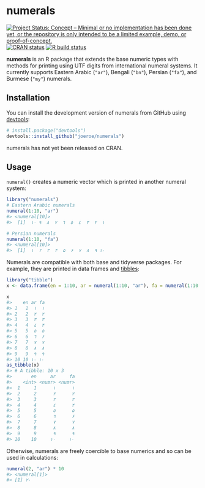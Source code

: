 
<!-- README.md is generated from README.Rmd. Please edit that file -->

# numerals

<!-- badges: start -->

[![Project Status: Concept – Minimal or no implementation has been done
yet, or the repository is only intended to be a limited example, demo,
or
proof-of-concept.](https://www.repostatus.org/badges/latest/concept.svg)](https://www.repostatus.org/#concept)
[![CRAN
status](https://www.r-pkg.org/badges/version/numerals)](https://CRAN.R-project.org/package=numerals)
[![R build
status](https://github.com/joeroe/numerals/workflows/R-CMD-check/badge.svg)](https://github.com/joeroe/numerals/actions)
<!-- badges: end -->

**numerals** is an R package that extends the base numeric types with
methods for printing using UTF digits from international numeral
systems. It currently supports Eastern Arabic (`"ar"`), Bengali
(`"bn"`), Persian (`"fa"`), and Burmese (`"my"`) numerals.

## Installation

You can install the development version of numerals from GitHub using
[devtools](https://devtools.r-lib.org/):

``` r
# install.package("devtools")
devtools::install_github("joeroe/numerals")
```

numerals has not yet been released on CRAN.

<!--
You can install the released version of numerals from [CRAN](https://CRAN.R-project.org) with:

``` r
install.packages("numerals")
```
-->

## Usage

`numeral()` creates a numeric vector which is printed in another numeral
system:

``` r
library("numerals")
# Eastern Arabic numerals
numeral(1:10, "ar")
#> <numeral[10]>
#>  [1]  ١  ٢  ٣  ٤  ٥  ٦  ٧  ٨  ٩ ١٠

# Persian numerals
numeral(1:10, "fa")
#> <numeral[10]>
#>  [1]  ۱  ۲  ۳  ۴  ۵  ۶  ۷  ۸  ۹ ۱۰
```

Numerals are compatible with both base and tidyverse packages. For
example, they are printed in data frames and
[tibbles](https://tibble.tidyverse.org/):

``` r
library("tibble")
x <- data.frame(en = 1:10, ar = numeral(1:10, "ar"), fa = numeral(1:10, "fa"))

x
#>    en ar fa
#> 1   1  ١  ۱
#> 2   2  ٢  ۲
#> 3   3  ٣  ۳
#> 4   4  ٤  ۴
#> 5   5  ٥  ۵
#> 6   6  ٦  ۶
#> 7   7  ٧  ۷
#> 8   8  ٨  ۸
#> 9   9  ٩  ۹
#> 10 10 ١٠ ۱۰
as_tibble(x)
#> # A tibble: 10 x 3
#>       en     ar     fa
#>    <int> <numr> <numr>
#>  1     1      ١      ۱
#>  2     2      ٢      ۲
#>  3     3      ٣      ۳
#>  4     4      ٤      ۴
#>  5     5      ٥      ۵
#>  6     6      ٦      ۶
#>  7     7      ٧      ۷
#>  8     8      ٨      ۸
#>  9     9      ٩      ۹
#> 10    10     ١٠     ۱۰
```

<!--
And can be used as scales in base and [ggplot2](https://ggplot2.tidyverse.org/):


```
#> Don't know how to automatically pick scale for object of type numeral/vctrs_vctr. Defaulting to continuous.
#> Don't know how to automatically pick scale for object of type numeral/vctrs_vctr. Defaulting to continuous.
```

<img src="man/figures/README-eg-plot-1.png" width="50%" /><img src="man/figures/README-eg-plot-2.png" width="50%" />
-->

Otherwise, numerals are freely coercible to base numerics and so can be
used in calculations:

``` r
numeral(2, "ar") * 10
#> <numeral[1]>
#> [1] ٢٠
```
